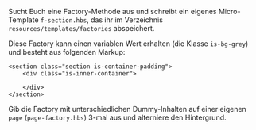 Sucht Euch eine Factory-Methode aus und schreibt ein eigenes Micro-Template `f-section.hbs`, das ihr im Verzeichnis `resources/templates/factories` abspeichert.

Diese Factory kann einen variablen Wert erhalten (die Klasse `is-bg-grey`) und besteht aus folgenden Markup:
 
```
<section class="section is-container-padding">
	<div class="is-inner-container">

	</div>
</section>
```

Gib die Factory mit unterschiedlichen Dummy-Inhalten auf einer eigenen `page` (`page-factory.hbs`) 3-mal aus und alterniere den Hintergrund. 